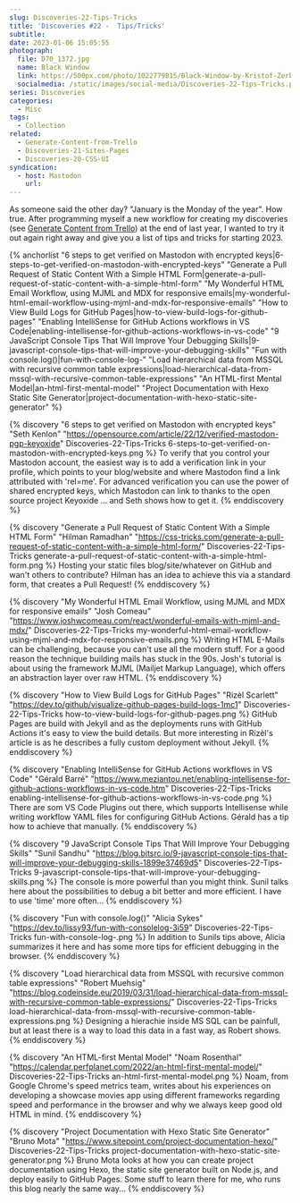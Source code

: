 ```yaml
---
slug: Discoveries-22-Tips-Tricks
title: 'Discoveries #22 -  Tips/Tricks'
subtitle:
date: 2023-01-06 15:05:55
photograph:
  file: D70_1372.jpg
  name: Black Window
  link: https://500px.com/photo/1022779815/Black-Window-by-Kristof-Zerbe/
  socialmedia: /static/images/social-media/Discoveries-22-Tips-Tricks.png
series: Discoveries
categories:
  - Misc
tags:
  - Collection
related:
  - Generate-Content-from-Trello
  - Discoveries-21-Sites-Pages
  - Discoveries-20-CSS-UI
syndication:
  - host: Mastodon
    url: 
---
```


As someone said the other day? "January is the Monday of the year". How true. After programming myself a new workflow for creating my discoveries (see [Generate Content from Trello](/post/Generate-Content-from-Trello/)) at the end of last year, I wanted to try it out again right away and give you a list of tips and tricks for starting 2023.

{% anchorlist 
  "6 steps to get verified on Mastodon with encrypted keys|6-steps-to-get-verified-on-mastodon-with-encrypted-keys"
  "Generate a Pull Request of Static Content With a Simple HTML Form|generate-a-pull-request-of-static-content-with-a-simple-html-form"
  "My Wonderful HTML Email Workflow, using MJML and MDX for responsive emails|my-wonderful-html-email-workflow-using-mjml-and-mdx-for-responsive-emails"
  "How to View Build Logs for GitHub Pages|how-to-view-build-logs-for-github-pages"
  "Enabling IntelliSense for GitHub Actions workflows in VS Code|enabling-intellisense-for-github-actions-workflows-in-vs-code"
  "9 JavaScript Console Tips That Will Improve Your Debugging Skills|9-javascript-console-tips-that-will-improve-your-debugging-skills"
  "Fun with console.log()|fun-with-console-log-"
  "Load hierarchical data from MSSQL with recursive common table expressions|load-hierarchical-data-from-mssql-with-recursive-common-table-expressions"
  "An HTML-first Mental Model|an-html-first-mental-model"
  "Project Documentation with Hexo Static Site Generator|project-documentation-with-hexo-static-site-generator"
%}

<!-- more -->

{% discovery "6 steps to get verified on Mastodon with encrypted keys" "Seth Kenlon" "https://opensource.com/article/22/12/verified-mastodon-pgp-keyoxide" Discoveries-22-Tips-Tricks 6-steps-to-get-verified-on-mastodon-with-encrypted-keys.png %}
To verify that you control your Mastodon account, the easiest way is to add a verification link in your profile, which points to your blog/website and where Mastodon find a link attributed with &#39;rel=me&#39;. For advanced verification you can use the power of shared encrypted keys, which Mastodon can link to thanks to the open source project Keyoxide ... and Seth shows how to get it.
{% enddiscovery %}

{% discovery "Generate a Pull Request of Static Content With a Simple HTML Form" "Hilman Ramadhan" "https://css-tricks.com/generate-a-pull-request-of-static-content-with-a-simple-html-form/" Discoveries-22-Tips-Tricks generate-a-pull-request-of-static-content-with-a-simple-html-form.png %}
Hosting your static files blog/site/whatever on GitHub and wan&#39;t others to contribute? Hilman has an idea to achieve this via a standard form, that creates a Pull Request!
{% enddiscovery %}

{% discovery "My Wonderful HTML Email Workflow, using MJML and MDX for responsive emails" "Josh Comeau" "https://www.joshwcomeau.com/react/wonderful-emails-with-mjml-and-mdx/" Discoveries-22-Tips-Tricks my-wonderful-html-email-workflow-using-mjml-and-mdx-for-responsive-emails.png %}
Writing HTML E-Mails can be challenging, because you can&#39;t use all the modern stuff. For a good reason the technique building mails has stuck in the 90s. Josh&#39;s tutorial is about using the framework MJML (Mailjet Markup Language), which offers an abstraction layer over raw HTML.
{% enddiscovery %}

{% discovery "How to View Build Logs for GitHub Pages" "Rizèl Scarlett" "https://dev.to/github/visualize-github-pages-build-logs-1mc1" Discoveries-22-Tips-Tricks how-to-view-build-logs-for-github-pages.png %}
GitHub Pages are build with Jekyll and as the deployments runs with GitHub Actions it&#39;s easy to view the build details. But more interesting in Rizèl&#39;s article is as he describes a fully custom deployment without Jekyll.
{% enddiscovery %}

{% discovery "Enabling IntelliSense for GitHub Actions workflows in VS Code" "Gérald Barré" "https://www.meziantou.net/enabling-intellisense-for-github-actions-workflows-in-vs-code.htm" Discoveries-22-Tips-Tricks enabling-intellisense-for-github-actions-workflows-in-vs-code.png %}
There are som VS Code Plugins out there, which supports Intellisense while writing workflow YAML files for configuring GitHub Actions. Gérald has a tip how to achieve that manually.
{% enddiscovery %}

{% discovery "9 JavaScript Console Tips That Will Improve Your Debugging Skills" "Sunil Sandhu" "https://blog.bitsrc.io/9-javascript-console-tips-that-will-improve-your-debugging-skills-1899e37469d5" Discoveries-22-Tips-Tricks 9-javascript-console-tips-that-will-improve-your-debugging-skills.png %}
The console is more powerful than you might think. Sunil talks here about the possibilities to debug a bit better and more efficient. I have to use &#39;time&#39; more often...
{% enddiscovery %}

{% discovery "Fun with console.log()" "Alicia Sykes" "https://dev.to/lissy93/fun-with-consolelog-3i59" Discoveries-22-Tips-Tricks fun-with-console-log-.png %}
In addition to Sunils tips above, Alicia summarizes it here and has some more tips for efficient debugging in the browser.
{% enddiscovery %}

{% discovery "Load hierarchical data from MSSQL with recursive common table expressions" "Robert Muehsig" "https://blog.codeinside.eu/2019/03/31/load-hierarchical-data-from-mssql-with-recursive-common-table-expressions/" Discoveries-22-Tips-Tricks load-hierarchical-data-from-mssql-with-recursive-common-table-expressions.png %}
Designing a hierachie inside MS SQL can be painfull, but at least there is a way to load this data in a fast way, as Robert shows.
{% enddiscovery %}

{% discovery "An HTML-first Mental Model" "Noam Rosenthal" "https://calendar.perfplanet.com/2022/an-html-first-mental-model/" Discoveries-22-Tips-Tricks an-html-first-mental-model.png %}
Noam, from Google Chrome&#39;s speed metrics team, writes about his experiences on developing a showcase movies app using different frameworks regarding speed and performance in the browser and why we always keep good old HTML in mind.
{% enddiscovery %}

{% discovery "Project Documentation with Hexo Static Site Generator" "Bruno Mota" "https://www.sitepoint.com/project-documentation-hexo/" Discoveries-22-Tips-Tricks project-documentation-with-hexo-static-site-generator.png %}
Bruno Mota looks at how you can create project documentation using Hexo, the static site generator built on Node.js, and deploy easily to GitHub Pages. Some stuff to learn there for me, who runs this blog nearly the same way...
{% enddiscovery %}

